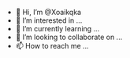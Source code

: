 - 👋 Hi, I’m @Xoaikqka
- 👀 I’m interested in ...
- 🌱 I’m currently learning ...
- 💞️ I’m looking to collaborate on ...
- 📫 How to reach me ...

<!---
Xoaikqka/Xoaikqka is a ✨ special ✨ repository because its `README.md` (this file) appears on your GitHub profile.
You can click the Preview link to take a look at your changes.
--->

